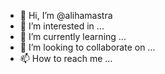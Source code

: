 - 👋 Hi, I’m @alihamastra
- 👀 I’m interested in ...
- 🌱 I’m currently learning ...
- 💞️ I’m looking to collaborate on ...
- 📫 How to reach me ...

<!---
alihamastra/alihamastra is a ✨ special ✨ repository because its `README.md` (this file) appears on your GitHub profile.
You can click the Preview link to take a look at your changes.
--->
